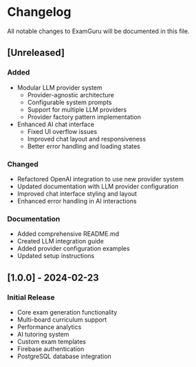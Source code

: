 # Changelog

All notable changes to ExamGuru will be documented in this file.

## [Unreleased]

### Added
- Modular LLM provider system
  - Provider-agnostic architecture
  - Configurable system prompts
  - Support for multiple LLM providers
  - Provider factory pattern implementation
- Enhanced AI chat interface
  - Fixed UI overflow issues
  - Improved chat layout and responsiveness
  - Better error handling and loading states

### Changed
- Refactored OpenAI integration to use new provider system
- Updated documentation with LLM provider configuration
- Improved chat interface styling and layout
- Enhanced error handling in AI interactions

### Documentation
- Added comprehensive README.md
- Created LLM integration guide
- Added provider configuration examples
- Updated setup instructions

## [1.0.0] - 2024-02-23

### Initial Release
- Core exam generation functionality
- Multi-board curriculum support
- Performance analytics
- AI tutoring system
- Custom exam templates
- Firebase authentication
- PostgreSQL database integration
